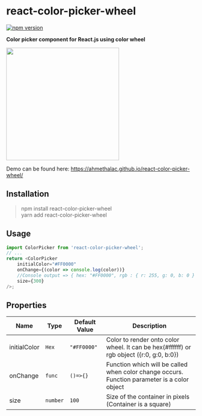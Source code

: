 # react-color-picker-wheel


[![npm version](https://badge.fury.io/js/react-color-picker-wheel.svg)](https://badge.fury.io/js/react-color-picker-wheel)

**Color picker component for React.js using color wheel**

<img src="https://github.com/ahmethalac/react-color-picker-wheel/blob/master/media/example.gif" width="300" height="300"/>

Demo can be found here: https://ahmethalac.github.io/react-color-picker-wheel/

## Installation

> npm install react-color-picker-wheel  
>yarn add react-color-picker-wheel

## Usage

```javascript
import ColorPicker from 'react-color-picker-wheel';
// ...
return <ColorPicker
    initialColor="#FF0000"
    onChange={(color => console.log(color))}
    //Console output => { hex: "#FF0000", rgb : { r: 255, g: 0, b: 0 } , hsl : { h: 0, s: 100, l: 50 }
    size={300}
/>;
```

## Properties

| Name | Type | Default Value | Description
| ---- | ---- | ------------- | -----------
| initialColor | ```Hex``` | ```"#FF0000"``` | Color to render onto color wheel. It can be hex(#ffffff) or rgb object ({r:0, g:0, b:0})
| onChange | ```func``` | ```()=>{}``` | Function which will be called when color change occurs. Function parameter is a color object
| size | ```number``` | ```100``` | Size of the container in pixels (Container is a square)
